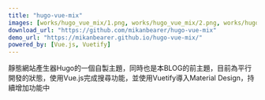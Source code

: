 ```yaml
---
title: "hugo-vue-mix"
images: [works/hugo_vue_mix/1.png, works/hugo_vue_mix/2.png, works/hugo_vue_mix/3.png]
download_url: "https://github.com/mikanbearer/hugo-vue-mix"
demo_url: "https://mikanbearer.github.io/hugo-vue-mix/"
powered_by: [Vue.js, Vuetify]
---
```


靜態網站產生器Hugo的一個自製主題，同時也是本BLOG的前主題，目前為平行開發的狀態，使用Vue.js完成搜尋功能，並使用Vuetify導入Material Design，持續增加功能中